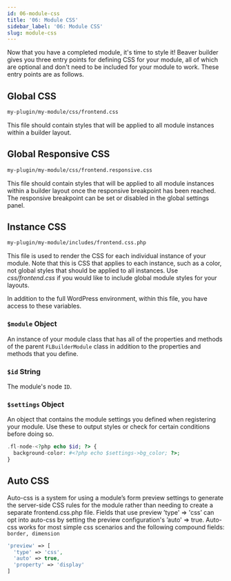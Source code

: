 ```yaml
---
id: 06-module-css
title: '06: Module CSS'
sidebar_label: '06: Module CSS'
slug: module-css
---
```


Now that you have a completed module, it's time to style it! Beaver builder
gives you three entry points for defining CSS for your module, all of which
are optional and don't need to be included for your module to work. These
entry points are as follows.

## Global CSS

```bash
my-plugin/my-module/css/frontend.css
```

This file should contain styles that will be applied to all module instances within a builder layout.

## Global Responsive CSS

```bash
my-plugin/my-module/css/frontend.responsive.css
```

This file should contain styles that will be applied to all module instances
within a builder layout once the responsive breakpoint has been reached. The
responsive breakpoint can be set or disabled in the global settings panel.

## Instance CSS

```bash
my-plugin/my-module/includes/frontend.css.php
```

This file is used to render the CSS for each individual instance of your module. Note that this is CSS that applies to each instance, such as a color, not global styles that should be applied to all instances. Use
*css/frontend.css* if you would like to include global module styles for your layouts.

In addition to the full WordPress environment, within this file, you have access to these variables.

### `$module` Object

An instance of your module class that has all of the properties and methods of the parent `FLBuilderModule` class in addition to the properties and methods that you define.

### `$id` String

The module's node `ID`.

### `$settings` Object

An object that contains the module settings you defined when registering your module. Use these to output styles or check for certain conditions before doing so.

```php
.fl-node-<?php echo $id; ?> {
  background-color: #<?php echo $settings->bg_color; ?>;
}
```

## Auto CSS
Auto-css is a system for using a module’s form preview settings to generate the server-side CSS rules for the module rather than needing to create a separate frontend.css.php file. Fields that use preview ’type' ⇒ 'css’ can opt into auto-css by setting the preview configuration's ’auto' ⇒ true. Auto-css works for most simple css scenarios and the following compound fields: `border, dimension`

```php
'preview' => [
  'type' => 'css',
  'auto' => true,
  'property' => 'display'
]
```
